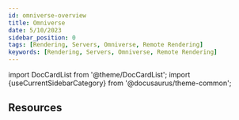 ```yaml
---
id: omniverse-overview
title: Omniverse
date: 5/10/2023
sidebar_position: 0
tags: [Rendering, Servers, Omniverse, Remote Rendering]
keywords: [Rendering, Servers, Omniverse, Remote Rendering]
---
```


import DocCardList from '@theme/DocCardList';
import {useCurrentSidebarCategory} from '@docusaurus/theme-common';

## Resources

<DocCardList items={useCurrentSidebarCategory().items}/>
